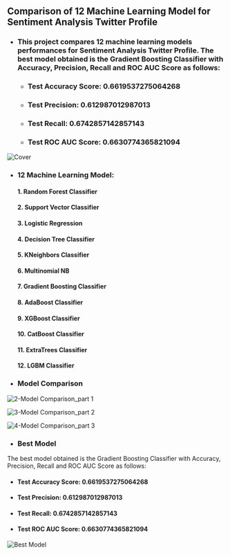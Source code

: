 ## Comparison of 12 Machine Learning Model for Sentiment Analysis Twitter Profile

* ### This project compares 12 machine learning models performances for Sentiment Analysis Twitter Profile. The best model obtained is the Gradient Boosting Classifier with Accuracy, Precision, Recall and ROC AUC Score as follows:
  - ### Test Accuracy Score: 0.6619537275064268
  - ### Test Precision: 0.612987012987013
  - ### Test Recall: 0.6742857142857143
  - ### Test ROC AUC Score: 0.6630774365821094

![Cover](https://user-images.githubusercontent.com/91950433/218286834-2ca4744f-18ae-430c-a74e-0c1e2a1d07ac.png)

* ### 12 Machine Learning Model:
  #### 1. Random Forest Classifier
  #### 2. Support Vector Classifier
  #### 3. Logistic Regression
  #### 4. Decision Tree Classifier
  #### 5. KNeighbors Classifier
  #### 6. Multinomial NB
  #### 7. Gradient Boosting Classifier
  #### 8. AdaBoost Classifier
  #### 9. XGBoost Classifier
  #### 10. CatBoost Classifier
  #### 11. ExtraTrees Classifier
  #### 12. LGBM Classifier

* ### Model Comparison

![2-Model Comparison_part 1](https://user-images.githubusercontent.com/91950433/218286661-38864b3b-a267-4fb5-9bd4-c745c435b814.jpg)

![3-Model Comparison_part 2](https://user-images.githubusercontent.com/91950433/218286663-9fec3c63-00a0-479c-8d60-72a5ce5268bc.jpg)

![4-Model Comparison_part 3](https://user-images.githubusercontent.com/91950433/218286666-89b424b2-cda0-4653-b4eb-fa7855c66f5d.jpg)

* ### Best Model
The best model obtained is the Gradient Boosting Classifier with Accuracy, Precision, Recall and ROC AUC Score as follows:
  - #### Test Accuracy Score: 0.6619537275064268
  - #### Test Precision: 0.612987012987013
  - #### Test Recall: 0.6742857142857143
  - #### Test ROC AUC Score: 0.6630774365821094

![Best Model](https://user-images.githubusercontent.com/91950433/218286677-98bd9316-eeb2-411c-bf12-ab3923679f42.jpg)
